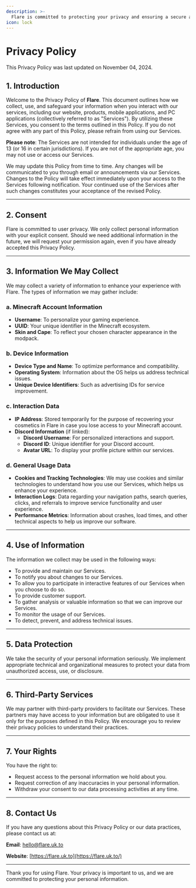 ```yaml
---
description: >-
  Flare is committed to protecting your privacy and ensuring a secure and enjoyable experience with our modpack.
icon: lock
---
```


# Privacy Policy

This Privacy Policy was last updated on November 04, 2024.

## 1. Introduction
Welcome to the Privacy Policy of **Flare**. This document outlines how we collect, use, and safeguard your information when you interact with our services, including our website, products, mobile applications, and PC applications (collectively referred to as "Services"). By utilizing these Services, you consent to the terms outlined in this Policy. If you do not agree with any part of this Policy, please refrain from using our Services.

**Please note**: The Services are not intended for individuals under the age of 13 (or 16 in certain jurisdictions). If you are not of the appropriate age, you may not use or access our Services.

We may update this Policy from time to time. Any changes will be communicated to you through email or announcements via our Services. Changes to the Policy will take effect immediately upon your access to the Services following notification. Your continued use of the Services after such changes constitutes your acceptance of the revised Policy.

---

## 2. Consent
Flare is committed to user privacy. We only collect personal information with your explicit consent. Should we need additional information in the future, we will request your permission again, even if you have already accepted this Privacy Policy.

---

## 3. Information We May Collect
We may collect a variety of information to enhance your experience with Flare. The types of information we may gather include:

### a. **Minecraft Account Information**
- **Username**: To personalize your gaming experience.
- **UUID**: Your unique identifier in the Minecraft ecosystem.
- **Skin and Cape**: To reflect your chosen character appearance in the modpack.

### b. **Device Information**
- **Device Type and Name**: To optimize performance and compatibility.
- **Operating System**: Information about the OS helps us address technical issues.
- **Unique Device Identifiers**: Such as advertising IDs for service improvement.

### c. **Interaction Data**
- **IP Address**: Stored temporarily for the purpose of recovering your cosmetics in Flare in case you lose access to your Minecraft account.
- **Discord Information** (if linked):
  - **Discord Username**: For personalized interactions and support.
  - **Discord ID**: Unique identifier for your Discord account.
  - **Avatar URL**: To display your profile picture within our services.

### d. **General Usage Data**
- **Cookies and Tracking Technologies**: We may use cookies and similar technologies to understand how you use our Services, which helps us enhance your experience.
- **Interaction Logs**: Data regarding your navigation paths, search queries, clicks, and referrals to improve service functionality and user experience.
- **Performance Metrics**: Information about crashes, load times, and other technical aspects to help us improve our software.

---

## 4. Use of Information
The information we collect may be used in the following ways:
- To provide and maintain our Services.
- To notify you about changes to our Services.
- To allow you to participate in interactive features of our Services when you choose to do so.
- To provide customer support.
- To gather analysis or valuable information so that we can improve our Services.
- To monitor the usage of our Services.
- To detect, prevent, and address technical issues.

---

## 5. Data Protection
We take the security of your personal information seriously. We implement appropriate technical and organizational measures to protect your data from unauthorized access, use, or disclosure.

---

## 6. Third-Party Services
We may partner with third-party providers to facilitate our Services. These partners may have access to your information but are obligated to use it only for the purposes defined in this Policy. We encourage you to review their privacy policies to understand their practices.

---

## 7. Your Rights
You have the right to:
- Request access to the personal information we hold about you.
- Request correction of any inaccuracies in your personal information.
- Withdraw your consent to our data processing activities at any time.

---

## 8. Contact Us
If you have any questions about this Privacy Policy or our data practices, please contact us at:

**Email**: [hello@flare.uk.to](mailto:hello@flare.uk.to)

**Website**: [https://flare.uk.to](https://flare.uk.to/)

---

Thank you for using Flare. Your privacy is important to us, and we are committed to protecting your personal information.

